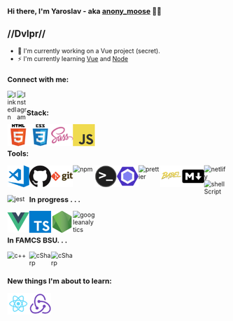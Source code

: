 ### Hi there, I'm Yaroslav - aka [anony_moose][linkedin] 👋:leo:

## //Dvlpr//
 - :eyes: I'm currently working on a Vue project (secret).
 - :zap: I'm currently learning [Vue][vue] and [Node][nodejs]

### Connect with me:

[<img align="left" alt="linkedIn" width="22px" src="https://cdn.jsdelivr.net/npm/simple-icons@v3/icons/linkedin.svg" />][linkedin]
[<img align="left" alt="Instagram" width="22px" src="https://cdn.jsdelivr.net/npm/simple-icons@v3/icons/instagram.svg" />][instagram]

<br />

### Stack:
[<img align="left" alt="HTML5" width="50px" src="https://raw.githubusercontent.com/github/explore/80688e429a7d4ef2fca1e82350fe8e3517d3494d/topics/html/html.png" />][html5]
[<img align="left" alt="CSS3" width="50px" src="https://raw.githubusercontent.com/github/explore/80688e429a7d4ef2fca1e82350fe8e3517d3494d/topics/css/css.png" />][css3]
[<img align="left" alt="Sass" width="50px" src="https://raw.githubusercontent.com/github/explore/80688e429a7d4ef2fca1e82350fe8e3517d3494d/topics/sass/sass.png" />][sass]
[<img align="left" alt="JavaScript" width="50px" src="https://raw.githubusercontent.com/github/explore/80688e429a7d4ef2fca1e82350fe8e3517d3494d/topics/javascript/javascript.png" />][javascript]


<br />
<br />

### Tools:

[<img align="left" alt="Visual Studio Code" width="50px" src="https://raw.githubusercontent.com/github/explore/80688e429a7d4ef2fca1e82350fe8e3517d3494d/topics/visual-studio-code/visual-studio-code.png" />][visualstudio]
[<img align="left" alt="GitHub" width="50px" src="https://raw.githubusercontent.com/github/explore/78df643247d429f6cc873026c0622819ad797942/topics/github/github.png" />][github]
[<img align="left" alt="Git" width="50px" src="https://raw.githubusercontent.com/github/explore/80688e429a7d4ef2fca1e82350fe8e3517d3494d/topics/git/git.png" />][git]
[<img align="left" alt="npm" width="50px" src="https://cdn.jsdelivr.net/npm/simple-icons@3.3.0/icons/npm.svg" />][npm]
[<img align="left" alt="terminal" width="50px" src="https://raw.githubusercontent.com/github/explore/80688e429a7d4ef2fca1e82350fe8e3517d3494d/topics/terminal/terminal.png" />][terminal]
[<img align="left" alt="eslint" width="50px" src="https://raw.githubusercontent.com/github/explore/80688e429a7d4ef2fca1e82350fe8e3517d3494d/topics/eslint/eslint.png" />][eslint]
[<img align="left" alt="prettier" width="50px" src="https://cdn.jsdelivr.net/npm/simple-icons@3.3.0/icons/prettier.svg" />][prettier]
[<img align="left" alt="babel" width="50px" src="https://raw.githubusercontent.com/github/explore/80688e429a7d4ef2fca1e82350fe8e3517d3494d/topics/babel/babel.png" />][babel]
[<img align="left" alt="markdown" width="50px" src="https://raw.githubusercontent.com/github/explore/80688e429a7d4ef2fca1e82350fe8e3517d3494d/topics/markdown/markdown.png" />][markdown]
[<img align="left" alt="netlify" width="50px" src="https://cdn.jsdelivr.net/npm/simple-icons@3.3.0/icons/netlify.svg" />][netlify]
[<img align="left" alt="shellScript" width="50px" src="https://cdn.jsdelivr.net/npm/simple-icons@3.3.0/icons/powershell.svg" />][shellScript]
[<img align="left" alt="jest" width="50px" src="https://cdn.jsdelivr.net/npm/simple-icons@3.3.0/icons/jest.svg" />][jest]


<br />
<br />

###  In progress . . . 
[<img align="left" alt="vue" width="50px" src="https://raw.githubusercontent.com/github/explore/80688e429a7d4ef2fca1e82350fe8e3517d3494d/topics/vue/vue.png" />][vue]
[<img align="left" alt="typescript" width="50px" src="https://raw.githubusercontent.com/github/explore/80688e429a7d4ef2fca1e82350fe8e3517d3494d/topics/typescript/typescript.png" />][typescript]
[<img align="left" alt="Node.js" width="50px" src="https://raw.githubusercontent.com/github/explore/80688e429a7d4ef2fca1e82350fe8e3517d3494d/topics/nodejs/nodejs.png" />][nodejs]
[<img align="left" alt="googleanalytics" width="50px" src="https://cdn.jsdelivr.net/npm/simple-icons@3.3.0/icons/googleanalytics.svg" />][googleanalytics]

<br />
<br />

###  In FAMCS BSU. . . 

[<img align="left" alt="c++" width="50px" src="https://cdn.jsdelivr.net/npm/simple-icons@3.3.0/icons/cplusplus.svg" />][cplusplus]
[<img align="left" alt="cSharp" width="50px" src="https://cdn.jsdelivr.net/npm/simple-icons@3.3.0/icons/csharp.svg" />][csharp]
[<img align="left" alt="cSharp" width="50px" src="https://cdn.jsdelivr.net/npm/simple-icons@3.3.0/icons/python.svg" />][python]

<br />
<br />

###  New things I'm about to learn:
[<img align="left" alt="React" width="50px" src="https://raw.githubusercontent.com/github/explore/80688e429a7d4ef2fca1e82350fe8e3517d3494d/topics/react/react.png" />][reactdocumentation]
[<img align="left" alt="Redux" width="50px" src="https://raw.githubusercontent.com/github/explore/80688e429a7d4ef2fca1e82350fe8e3517d3494d/topics/redux/redux.png" />][redux]



<br />
<br />

[website]: https://creator674.github.io/rsschool-cv
[linkedin]: https://www.linkedin.com/in/yaroslavwebdev
[instagram]: https://www.instagram.com/anony_moose666
[reactproject]: https://www.linkedin.com/in/yaroslavwebdev
[reactdocumentation]: https://reactjs.org/
[reduxdocumentation]: https://redux.js.org
[visualstudio]: https://code.visualstudio.com
[html5]: https://en.wikipedia.org/wiki/HTML
[css3]: https://en.wikipedia.org/wiki/Cascading_Style_Sheets
[sass]: https://sass-lang.com
[nodejs]: https://nodejs.org/en
[git]: https://git-scm.com
[github]: https://github.com
[terminal]: https://docs.microsoft.com/en-us/windows/terminal
[javascript]: https://www.javascript.com
[typescript]: https://www.typescriptlang.org
[jest]: https://jestjs.io
[vue]: https://vuejs.org
[npm]: https://www.npmjs.com
[eslint]: https://eslint.org
[prettier]: https://prettier.io
[babel]: https://babeljs.io
[redux]: https://redux.js.org
[markdown]: https://www.markdownguide.org
[lodash]: https://lodash.com
[googleanalytics]: https://analytics.google.com
[netlify]: https://www.netlify.com
[shellScript]: https://www.shellscript.sh
[cplusplus]: https://isocpp.org
[csharp]: https://docs.microsoft.com/en-us/dotnet/csharp/
[vue]: https://v3.vuejs.org
[python]: https://www.python.org/
